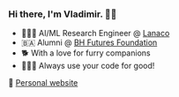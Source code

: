 ###  Hi there, I'm Vladimir. 👋🏻

- 👨🏻‍🎓 AI/ML Research Engineer @ [Lanaco](https://www.lanaco.com/)
- 🇧🇦 Alumni @ [BH Futures Foundation](https://www.bhfuturesfoundation.org/)
- 🐕 With a love for furry companions
- 👨🏻‍💻 Always use your code for good! 

🔗 [Personal website](https://neuralmaticv.github.io/)  
